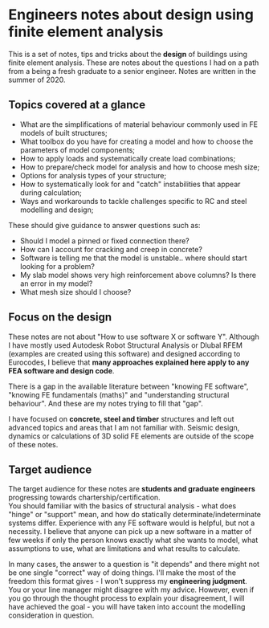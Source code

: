 # Engineers notes about design using finite element analysis

This is a set of notes, tips and tricks about the **design** of
buildings using finite element analysis. These are notes about the
questions I had on a path from a being a fresh graduate to a
senior engineer. Notes are written in the summer of 2020.

## Topics covered at a glance

-   What are the simplifications of material behaviour commonly used in
    FE models of built structures;
-   What toolbox do you have for creating a model and how to choose the
    parameters of model components;
-   How to apply loads and systematically create load combinations;
-   How to prepare/check model for analysis and how to choose mesh size;
-   Options for analysis types of your structure;
-   How to systematically look for and "catch" instabilities that appear
    during calculation;
-   Ways and workarounds to tackle challenges specific to RC and steel modelling and design;

These should give guidance to answer questions such as:

-   Should I model a pinned or fixed connection there?
-   How can I account for cracking and creep in concrete?
-   Software is telling me that the model is unstable.. where should
    start looking for a problem?
-   My slab model shows very high reinforcement above columns? Is there
    an error in my model?
-   What mesh size should I choose?

## Focus on the design

These notes are not about "How to use software X or software Y".
Although I have mostly used Autodesk Robot Structural Analysis or Dlubal
RFEM (examples are created using this software) and designed according to Eurocodes, I believe that **many approaches
explained here apply to any FEA software and design code**.

There is a gap in the available literature between \"knowing FE
software\", \"knowing FE fundamentals (maths)\" and "understanding
structural behaviour". And these are my notes trying to fill that \"gap\".

I have focused on **concrete, steel and timber** structures and left out
advanced topics and areas that I am not familiar with. Seismic design, dynamics or calculations of 3D solid FE elements are outside of the scope of these notes.

## Target audience

The target audience for these notes are **students and graduate
engineers** progressing towards chartership/certification.\
You should familiar with the basics of structural analysis -
what does "hinge" or "support" mean, and how do statically
determinate/indeterminate systems differ. Experience with any FE
software would is helpful, but not a necessity. I believe that
anyone can pick up a new software in a matter of few weeks if only the
person knows exactly what she wants to model, what assumptions to use,
what are limitations and what results to calculate.

In many cases, the answer to a question is "it depends" and there might not be one
single "correct" way of doing things. I'll make the most of the freedom
this format gives - I won't suppress my **engineering judgment**. You
or your line manager might disagree with my advice. However, even if you
go through the thought process to explain your disagreement, I will have
achieved the goal - you will have taken into account the modelling
consideration in question.